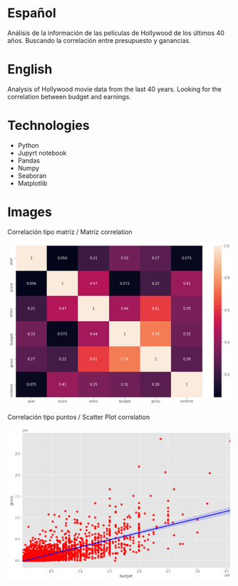 # Español
Análisis de la información de las películas de Hollywood de los últimos 40 años.
Buscando la correlación entre presupuesto y ganancias.

# English
Analysis of Hollywood movie data from the last 40 years.
Looking for the correlation between budget and earnings.

# Technologies 
* Python
* Jupyrt notebook
* Pandas
* Numpy
* Seaboran
* Matplotlib

# Images

Correlación tipo matriz / Matriz correlation

![Algorithm schema](./images/matrixcorrelation.png)

Correlación tipo puntos / Scatter Plot correlation

![Algorithm schema](./images/scatterplotcorrelation.png)
